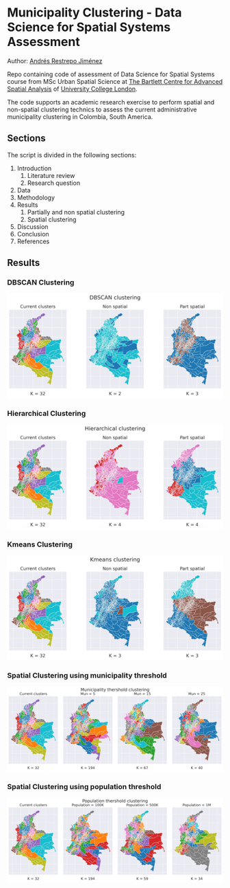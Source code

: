 ﻿# Municipality Clustering - Data Science for Spatial Systems Assessment

Author: [Andrés Restrepo Jiménez](https://www.linkedin.com/in/andres-restrepo-jimenez/)

Repo containing code of assessment of Data Science for Spatial Systems course from MSc Urban Spatial Science at [The Bartlett Centre for Advanced Spatial Analysis](https://www.ucl.ac.uk/bartlett/casa/) of [University College London](https://www.ucl.ac.uk/).

The code supports an academic research exercise to perform spatial and non-spatial clustering technics to assess the current administrative municipality clustering in Colombia, South America.

## Sections
The script is divided in the following sections:

1. Introduction
    1. Literature review
    1. Research question
1. Data
1. Methodology
1. Results
    1. Partially and non spatial clustering
    1. Spatial clustering
1. Discussion
1. Conclusion
1. References


## Results

### DBSCAN Clustering
![DBSCAN Clustering](Results_DBSCAN.jpg "DBSCAN Clustering")
### Hierarchical Clustering
![Hierarchical Clustering](Results_Hierarchical.jpg "Hierarchical Clustering")
### Kmeans Clustering
![Kmeans Clustering](Results_Kmeans.jpg "Kmeans Clustering")
### Spatial Clustering using municipality threshold
![Spatial Clustering using municipality threshold](Results_Spatial_Municipality.jpg "Spatial Clusteing using municipality threshold")
### Spatial Clustering using population threshold
![Spatial Clustering using population threshold](Results_Spatial_Population.jpg "Spatial Clusteing using population threshold")